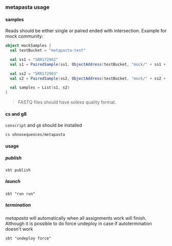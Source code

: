 ### metapasta usage

#### samples
Reads should be either single or paired ended with intersection. Example for mock community:

```scala
object mockSamples {
  val testBucket = "metapasta-test"

  val ss1 = "SRR172902"
  val s1 = PairedSample(ss1, ObjectAddress(testBucket, "mock/" + ss1 + ".fastq"), ObjectAddress(testBucket, "mock/" + ss1 + ".fastq"))

  val ss2 = "SRR172903"
  val s2 = PairedSample(ss2, ObjectAddress(testBucket, "mock/" + ss2 + ".fastq"), ObjectAddress(testBucket, "mock/" + ss2 + ".fastq"))

  val samples = List(s1, s2)
}
```

> FASTQ files should have solexa quality format.

#### cs and g8
`conscript` and `g8` should be installed

```
cs ohnosequences/metapasta
```

#### usage

##### publish

```
sbt publish
```


##### launch


```
sbt "run run"
```

##### termination

*metapasta* will automatically when all assignments work will finish. Although it is possible to do force undeploy in case if autotermination doesn't work

```
sbt "undeploy force"
```
